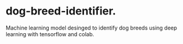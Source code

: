 # dog-breed-identifier.
  Machine learning model desinged to identify dog breeds using deep learning with tensorflow and colab.
